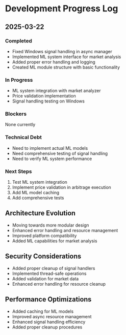 # Development Progress Log

## 2025-03-22
### Completed
- Fixed Windows signal handling in async manager
- Implemented ML system interface for market analysis
- Added proper error handling and logging
- Created ML module structure with basic functionality

### In Progress
- ML system integration with market analyzer
- Price validation implementation
- Signal handling testing on Windows

### Blockers
None currently

### Technical Debt
- Need to implement actual ML models
- Need comprehensive testing of signal handling
- Need to verify ML system performance

### Next Steps
1. Test ML system integration
2. Implement price validation in arbitrage execution
3. Add ML model caching
4. Add comprehensive tests

## Architecture Evolution
- Moving towards more modular design
- Enhanced error handling and resource management
- Improved platform compatibility
- Added ML capabilities for market analysis

## Security Considerations
- Added proper cleanup of signal handlers
- Implemented thread-safe operations
- Added validation for market data
- Enhanced error handling for resource cleanup

## Performance Optimizations
- Added caching for ML models
- Improved async resource management
- Enhanced signal handling efficiency
- Added proper cleanup procedures
